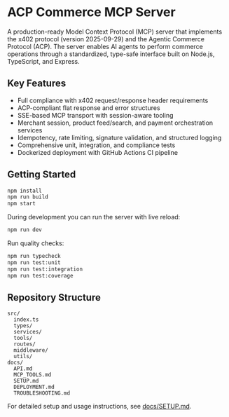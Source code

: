 # ACP Commerce MCP Server

A production-ready Model Context Protocol (MCP) server that implements the x402 protocol (version 2025-09-29) and the Agentic Commerce Protocol (ACP). The server enables AI agents to perform commerce operations through a standardized, type-safe interface built on Node.js, TypeScript, and Express.

## Key Features

- Full compliance with x402 request/response header requirements
- ACP-compliant flat response and error structures
- SSE-based MCP transport with session-aware tooling
- Merchant session, product feed/search, and payment orchestration services
- Idempotency, rate limiting, signature validation, and structured logging
- Comprehensive unit, integration, and compliance tests
- Dockerized deployment with GitHub Actions CI pipeline

## Getting Started

```bash
npm install
npm run build
npm start
```

During development you can run the server with live reload:

```bash
npm run dev
```

Run quality checks:

```bash
npm run typecheck
npm run test:unit
npm run test:integration
npm run test:coverage
```

## Repository Structure

```
src/
  index.ts
  types/
  services/
  tools/
  routes/
  middleware/
  utils/
docs/
  API.md
  MCP_TOOLS.md
  SETUP.md
  DEPLOYMENT.md
  TROUBLESHOOTING.md
```

For detailed setup and usage instructions, see [docs/SETUP.md](docs/SETUP.md).
